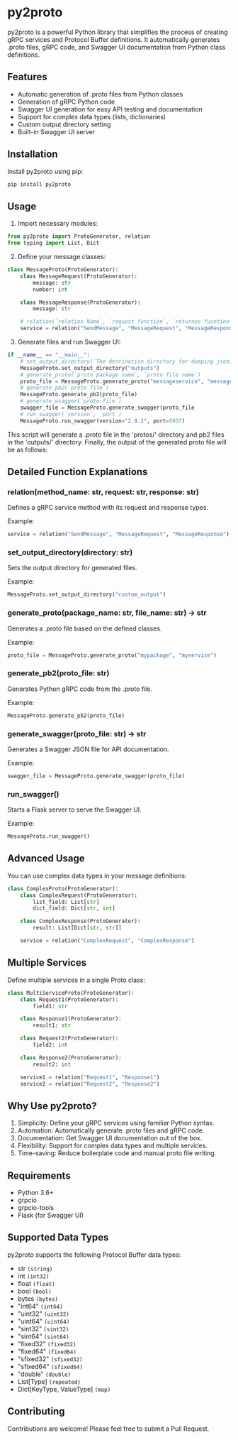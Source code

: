 # py2proto

py2proto is a powerful Python library that simplifies the process of creating gRPC services and Protocol Buffer definitions. It automatically generates .proto files, gRPC code, and Swagger UI documentation from Python class definitions.

## Features

- Automatic generation of .proto files from Python classes
- Generation of gRPC Python code
- Swagger UI generation for easy API testing and documentation
- Support for complex data types (lists, dictionaries)
- Custom output directory setting
- Built-in Swagger UI server

## Installation

Install py2proto using pip:

```bash
pip install py2proto
```

## Usage

1. Import necessary modules:

```python
from py2proto import ProtoGenerator, relation
from typing import List, Dict
```
2. Define your message classes:
```python
class MessageProto(ProtoGenerator):
    class MessageRequest(ProtoGenerator):
        message: str
        number: int

    class MessageResponse(ProtoGenerator):
        message: str

    # relation(`relation Name`, `request function`, `returnes fucntion`)
    service = relation("SendMessage", "MessageRequest", "MessageResponse")
```
3. Generate files and run Swagger UI:
```python
if __name__ == "__main__":
    # set_output_directory(`The destination directory for dumping json, pb2 and proto files`)
    MessageProto.set_output_directory("outputs")
    # generate_proto(`proto package name`, `proto file name`)
    proto_file = MessageProto.generate_proto("messageservice", "message_service")
    # generate_pb2(`proto file`)
    MessageProto.generate_pb2(proto_file)
    # generate_wsagger(`proto file`)
    swagger_file = MessageProto.generate_swagger(proto_file
    # run_swagger(`version`, `port`)
    MessageProto.run_swagger(version="2.0.1", port=5937)
```

This script will generate a .proto file in the 'protos/' directory and pb2 files in the 'outputs/' directory.
Finally, the output of the generated proto file will be as follows:

## Detailed Function Explanations

### relation(method_name: str, request: str, response: str)
Defines a gRPC service method with its request and response types.

Example:
```python
service = relation("SendMessage", "MessageRequest", "MessageResponse")
```

### set_output_directory(directory: str)
Sets the output directory for generated files.

Example:
```python
MessageProto.set_output_directory("custom_output")
```

### generate_proto(package_name: str, file_name: str) -> str
Generates a .proto file based on the defined classes.

Example:
```python
proto_file = MessageProto.generate_proto("mypackage", "myservice")
```

### generate_pb2(proto_file: str)
Generates Python gRPC code from the .proto file.

Example:
```python
MessageProto.generate_pb2(proto_file)
```

### generate_swagger(proto_file: str) -> str
Generates a Swagger JSON file for API documentation.

Example:
```python
swagger_file = MessageProto.generate_swagger(proto_file)
```

### run_swagger()
Starts a Flask server to serve the Swagger UI.

Example:
```python
MessageProto.run_swagger()
```

## Advanced Usage
You can use complex data types in your message definitions:
```python
class ComplexProto(ProtoGenerator):
    class ComplexRequest(ProtoGenerator):
        list_field: List[str]
        dict_field: Dict[str, int]

    class ComplexResponse(ProtoGenerator):
        result: List[Dict[str, str]]

    service = relation("ComplexRequest", "ComplexResponse")
```

## Multiple Services
Define multiple services in a single Proto class:
```python
class MultiServiceProto(ProtoGenerator):
    class Request1(ProtoGenerator):
        field1: str

    class Response1(ProtoGenerator):
        result1: str

    class Request2(ProtoGenerator):
        field2: int

    class Response2(ProtoGenerator):
        result2: int

    service1 = relation("Request1", "Response1")
    service2 = relation("Request2", "Response2")
```

## Why Use py2proto?
1. Simplicity: Define your gRPC services using familiar Python syntax.
2. Automation: Automatically generate .proto files and gRPC code.
3. Documentation: Get Swagger UI documentation out of the box.
4. Flexibility: Support for complex data types and multiple services.
5. Time-saving: Reduce boilerplate code and manual proto file writing.

## Requirements

- Python 3.6+
- grpcio
- grpcio-tools
- Flask (for Swagger UI)


## Supported Data Types

py2proto supports the following Protocol Buffer data types:

- str `(string)`
- int `(int32)`
- float `(float)`
- bool `(bool)`
- bytes `(bytes)`
- "int64" `(int64)`
- "uint32" `(uint32)`
- "uint64" `(uint64)`
- "sint32" `(sint32)`
- "sint64" `(sint64)`
- "fixed32" `(fixed32)`
- "fixed64" `(fixed64)`
- "sfixed32" `(sfixed32)`
- "sfixed64" `(sfixed64)`
- "double" `(double)`
- List[Type] `(repeated)`
- Dict[KeyType, ValueType] `(map)`


## Contributing
Contributions are welcome! Please feel free to submit a Pull Request.
